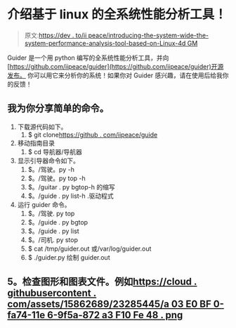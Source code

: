 # 介绍基于 linux 的全系统性能分析工具！

> 原文:[https://dev . to/ii peace/introducing-the-system-wide-the-system-performance-analysis-tool-based-on-Linux-4d GM](https://dev.to/iipeace/introducing-the-system-wide-performance-analysis-tool-based-on-linux-4dgm)

Guider 是一个用 python 编写的全系统性能分析工具，并向[https://github.com/iipeace/guider](https://github.com/iipeace/guider)开源发布。
你可以用它来分析你的系统！如果你对 Guider 感兴趣，请在使用后给我你的反馈！

## 我为你分享简单的命令。

1.  下载源代码如下。
    1.  $ git clone[https://github . com/iipeace/guide](https://github.com/iipeace/guider)
2.  移动指南目录
    1.  $ cd 导航器/导航器
3.  显示引导器命令如下。
    1.  $。/驾驶。py -h
    2.  $。/驾驶。py top -h
    3.  $。/guitar . py bgtop-h 的缩写
    4.  $。/guide . py list-h .驱动程式
4.  运行 guider 命令。
    1.  $。/驾驶. py top
    2.  $。/guide . py bgtop
    3.  $。/guide . py list
    4.  $。/司机. py stop
    5.  $ cat /tmp/guider.out 或/var/log/guider.out
    6.  $ ./guider.py 绘制 guider.out

## 5。检查图形和图表文件。例如[https://cloud . githubusercontent . com/assets/15862689/23285445/a 03 E0 BF 0-fa74-11e 6-9f5a-872 a3 F10 Fe 48 . png](https://cloud.githubusercontent.com/assets/15862689/23285445/a03e0bf0-fa74-11e6-9f5a-872a3f10fe48.png)